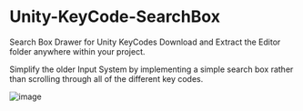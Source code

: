 # Unity-KeyCode-SearchBox
Search Box Drawer for Unity KeyCodes
Download and Extract the Editor folder anywhere within your project.

Simplify the older Input System by implementing a simple search box rather than scrolling through all of the different key codes.

![image](https://github.com/JBWD/Unity-KeyCode-SearchBox/assets/35278058/d866fc42-37c1-4cfa-bd3c-180f3279192f)

